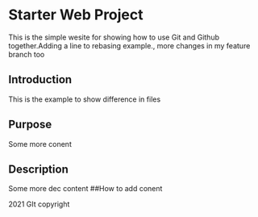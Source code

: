 # Starter Web Project 

This is the simple wesite for
showing how to use Git and Github together.Adding a line to rebasing example., more changes in my feature branch too

## Introduction 
This is the example to show difference in files

## Purpose
Some more conent

## Description
Some more dec content
##How to add conent

2021 GIt copyright